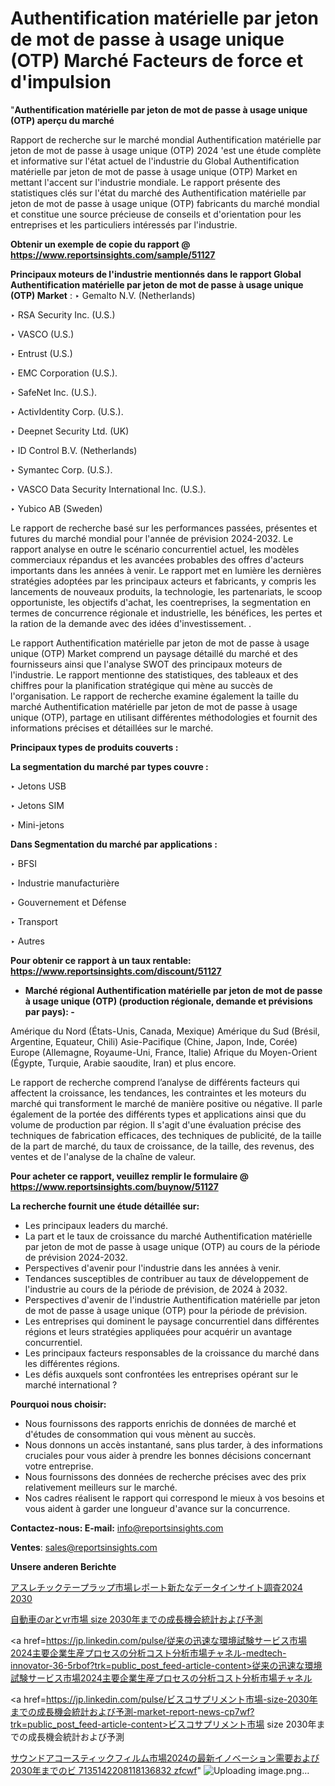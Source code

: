 # Authentification matérielle par jeton de mot de passe à usage unique (OTP) Marché Facteurs de force et d'impulsion

"<strong>Authentification matérielle par jeton de mot de passe à usage unique (OTP) aperçu du marché</strong>

Rapport de recherche sur le marché mondial Authentification matérielle par jeton de mot de passe à usage unique (OTP) 2024 'est une étude complète et informative sur l'état actuel de l'industrie du Global Authentification matérielle par jeton de mot de passe à usage unique (OTP) Market en mettant l'accent sur l'industrie mondiale. Le rapport présente des statistiques clés sur l'état du marché des Authentification matérielle par jeton de mot de passe à usage unique (OTP) fabricants du marché mondial et constitue une source précieuse de conseils et d'orientation pour les entreprises et les particuliers intéressés par l'industrie.

<strong>Obtenir un exemple de copie du rapport @ <a href=https://www.reportsinsights.com/sample/51127>https://www.reportsinsights.com/sample/51127</a></strong>

<strong>Principaux moteurs de l'industrie mentionnés dans le rapport Global Authentification matérielle par jeton de mot de passe à usage unique (OTP) Market</strong> :
‣ Gemalto N.V. (Netherlands)

‣ RSA Security Inc. (U.S.)

‣ VASCO (U.S.)

‣ Entrust (U.S.)

‣ EMC Corporation (U.S.).

‣ SafeNet Inc. (U.S.).

‣ ActivIdentity Corp. (U.S.).

‣ Deepnet Security Ltd. (UK)

‣ ID Control B.V. (Netherlands)

‣ Symantec Corp. (U.S.).

‣ VASCO Data Security International Inc. (U.S.).

‣ Yubico AB (Sweden)

Le rapport de recherche basé sur les performances passées, présentes et futures du marché mondial pour l'année de prévision 2024-2032. Le rapport analyse en outre le scénario concurrentiel actuel, les modèles commerciaux répandus et les avancées probables des offres d'acteurs importants dans les années à venir. Le rapport met en lumière les dernières stratégies adoptées par les principaux acteurs et fabricants, y compris les lancements de nouveaux produits, la technologie, les partenariats, le scoop opportuniste, les objectifs d'achat, les coentreprises, la segmentation en termes de concurrence régionale et industrielle, les bénéfices, les pertes et la ration de la demande avec des idées d'investissement. .

Le rapport Authentification matérielle par jeton de mot de passe à usage unique (OTP) Market comprend un paysage détaillé du marché et des fournisseurs ainsi que l'analyse SWOT des principaux moteurs de l'industrie. Le rapport mentionne des statistiques, des tableaux et des chiffres pour la planification stratégique qui mène au succès de l'organisation. Le rapport de recherche examine également la taille du marché Authentification matérielle par jeton de mot de passe à usage unique (OTP), partage en utilisant différentes méthodologies et fournit des informations précises et détaillées sur le marché.

<strong>Principaux types de produits couverts :</strong>

<strong>La segmentation du marché par types couvre :</strong>

‣ Jetons USB

‣ Jetons SIM

‣ Mini-jetons

<strong>Dans Segmentation du marché par applications :</strong>

‣ BFSI

‣ Industrie manufacturière

‣ Gouvernement et Défense

‣ Transport

‣ Autres

<strong>Pour obtenir ce rapport à un taux rentable: <a href=https://www.reportsinsights.com/discount/51127>https://www.reportsinsights.com/discount/51127</a></strong>
<ul>
  <li><strong>Marché régional Authentification matérielle par jeton de mot de passe à usage unique (OTP) (production régionale, demande et prévisions par pays): -</strong></li>
</ul>
Amérique du Nord (États-Unis, Canada, Mexique)
Amérique du Sud (Brésil, Argentine, Equateur, Chili)
Asie-Pacifique (Chine, Japon, Inde, Corée)
Europe (Allemagne, Royaume-Uni, France, Italie)
Afrique du Moyen-Orient (Égypte, Turquie, Arabie saoudite, Iran) et plus encore.

Le rapport de recherche comprend l’analyse de différents facteurs qui affectent la croissance, les tendances, les contraintes et les moteurs du marché qui transforment le marché de manière positive ou négative. Il parle également de la portée des différents types et applications ainsi que du volume de production par région. Il s'agit d'une évaluation précise des techniques de fabrication efficaces, des techniques de publicité, de la taille de la part de marché, du taux de croissance, de la taille, des revenus, des ventes et de l'analyse de la chaîne de valeur.

<strong>Pour acheter ce rapport, veuillez remplir le formulaire @   <a href=https://www.reportsinsights.com/buynow/51127>https://www.reportsinsights.com/buynow/51127</a></strong>

<strong>La recherche fournit une étude détaillée sur:</strong>
<ul>
  <li>Les principaux leaders du marché.</li>
  <li>La part et le taux de croissance du marché Authentification matérielle par jeton de mot de passe à usage unique (OTP) au cours de la période de prévision 2024-2032.</li>
  <li>Perspectives d'avenir pour l'industrie dans les années à venir.</li>
  <li>Tendances susceptibles de contribuer au taux de développement de l'industrie au cours de la période de prévision, de 2024 à 2032.</li>
  <li>Perspectives d'avenir de l'industrie Authentification matérielle par jeton de mot de passe à usage unique (OTP) pour la période de prévision.</li>
  <li>Les entreprises qui dominent le paysage concurrentiel dans différentes régions et leurs stratégies appliquées pour acquérir un avantage concurrentiel.</li>
  <li>Les principaux facteurs responsables de la croissance du marché dans les différentes régions.</li>
  <li>Les défis auxquels sont confrontées les entreprises opérant sur le marché international ?</li>
</ul>
<strong>Pourquoi nous choisir:</strong>
<ul>
  <li>Nous fournissons des rapports enrichis de données de marché et d'études de consommation qui vous mènent au succès.</li>
  <li>Nous donnons un accès instantané, sans plus tarder, à des informations cruciales pour vous aider à prendre les bonnes décisions concernant votre entreprise.</li>
  <li>Nous fournissons des données de recherche précises avec des prix relativement meilleurs sur le marché.</li>
  <li>Nos cadres réalisent le rapport qui correspond le mieux à vos besoins et vous aident à garder une longueur d'avance sur la concurrence.</li>
</ul>
<strong>Contactez-nous:
</strong><strong>E-mail:</strong> <a href=mailto:info@reportsinsights.com>info@reportsinsights.com</a>

<strong>Ventes</strong>: <a href=mailto:sales@reportsinsights.com>sales@reportsinsights.com</a>

<strong>Unsere anderen Berichte</strong>

<a href=https://www.linkedin.com/pulse/アスレチックテープラップ市場レポート新たなデータインサイト調査2024-2030-community-market-research-erqwf/>アスレチックテープラップ市場レポート新たなデータインサイト調査2024 2030</a>

<a href=https://www.linkedin.com/pulse/自動車のarとvr市場-size-2030年までの成長機会統計および予測-tribunal-analytics-360-fihkf/>自動車のarとvr市場 size 2030年までの成長機会統計および予測</a>

<a href=https://jp.linkedin.com/pulse/従来の迅速な環境試験サービス市場2024主要企業生産プロセスの分析コスト分析市場チャネル-medtech-innovator-36-5rbof?trk=public_post_feed-article-content>従来の迅速な環境試験サービス市場2024主要企業生産プロセスの分析コスト分析市場チャネル</a>

<a href=https://jp.linkedin.com/pulse/ビスコサプリメント市場-size-2030年までの成長機会統計および予測-market-report-news-cp7wf?trk=public_post_feed-article-content>ビスコサプリメント市場 size 2030年までの成長機会統計および予測</a>

<a href=https://www.linkedin.com/pulse/サウンドアコースティックフィルム市場2024の最新イノベーション需要および2030年までのビ-7135142208118136832-zfcwf/>サウンドアコースティックフィルム市場2024の最新イノベーション需要および2030年までのビ 7135142208118136832 zfcwf</a>"
![Uploading image.png…]()
